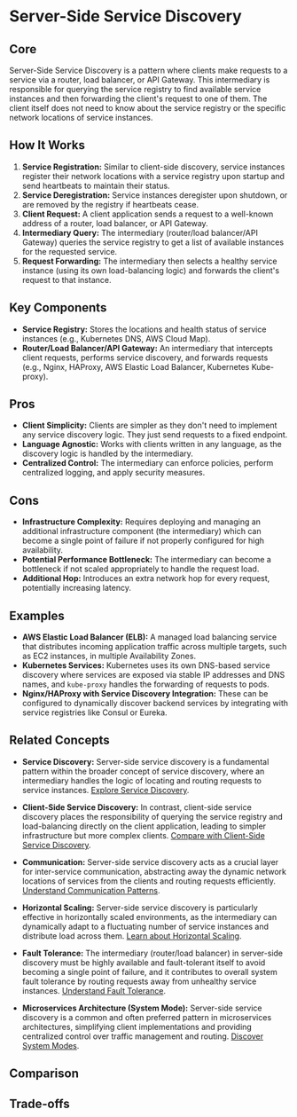 # Server-Side Service Discovery

## Core

Server-Side Service Discovery is a pattern where clients make requests to a service via a router, load balancer, or API Gateway. This intermediary is responsible for querying the service registry to find available service instances and then forwarding the client's request to one of them. The client itself does not need to know about the service registry or the specific network locations of service instances.

## How It Works

1.  **Service Registration:** Similar to client-side discovery, service instances register their network locations with a service registry upon startup and send heartbeats to maintain their status.
2.  **Service Deregistration:** Service instances deregister upon shutdown, or are removed by the registry if heartbeats cease.
3.  **Client Request:** A client application sends a request to a well-known address of a router, load balancer, or API Gateway.
4.  **Intermediary Query:** The intermediary (router/load balancer/API Gateway) queries the service registry to get a list of available instances for the requested service.
5.  **Request Forwarding:** The intermediary then selects a healthy service instance (using its own load-balancing logic) and forwards the client's request to that instance.

## Key Components

-   **Service Registry:** Stores the locations and health status of service instances (e.g., Kubernetes DNS, AWS Cloud Map).
-   **Router/Load Balancer/API Gateway:** An intermediary that intercepts client requests, performs service discovery, and forwards requests (e.g., Nginx, HAProxy, AWS Elastic Load Balancer, Kubernetes Kube-proxy).

## Pros

-   **Client Simplicity:** Clients are simpler as they don't need to implement any service discovery logic. They just send requests to a fixed endpoint.
-   **Language Agnostic:** Works with clients written in any language, as the discovery logic is handled by the intermediary.
-   **Centralized Control:** The intermediary can enforce policies, perform centralized logging, and apply security measures.

## Cons

-   **Infrastructure Complexity:** Requires deploying and managing an additional infrastructure component (the intermediary) which can become a single point of failure if not properly configured for high availability.
-   **Potential Performance Bottleneck:** The intermediary can become a bottleneck if not scaled appropriately to handle the request load.
-   **Additional Hop:** Introduces an extra network hop for every request, potentially increasing latency.

## Examples

-   **AWS Elastic Load Balancer (ELB):** A managed load balancing service that distributes incoming application traffic across multiple targets, such as EC2 instances, in multiple Availability Zones.
-   **Kubernetes Services:** Kubernetes uses its own DNS-based service discovery where services are exposed via stable IP addresses and DNS names, and `kube-proxy` handles the forwarding of requests to pods.
-   **Nginx/HAProxy with Service Discovery Integration:** These can be configured to dynamically discover backend services by integrating with service registries like Consul or Eureka.

## Related Concepts

-   **Service Discovery:** Server-side service discovery is a fundamental pattern within the broader concept of service discovery, where an intermediary handles the logic of locating and routing requests to service instances. [Explore Service Discovery](../README.md).

-   **Client-Side Service Discovery:** In contrast, client-side service discovery places the responsibility of querying the service registry and load-balancing directly on the client application, leading to simpler infrastructure but more complex clients. [Compare with Client-Side Service Discovery](../client-side-discovery/README.md).

-   **Communication:** Server-side service discovery acts as a crucial layer for inter-service communication, abstracting away the dynamic network locations of services from the clients and routing requests efficiently. [Understand Communication Patterns](../../communication/README.md).

-   **Horizontal Scaling:** Server-side service discovery is particularly effective in horizontally scaled environments, as the intermediary can dynamically adapt to a fluctuating number of service instances and distribute load across them. [Learn about Horizontal Scaling](../../scaling/horizontal/README.md).

-   **Fault Tolerance:** The intermediary (router/load balancer) in server-side discovery must be highly available and fault-tolerant itself to avoid becoming a single point of failure, and it contributes to overall system fault tolerance by routing requests away from unhealthy service instances. [Understand Fault Tolerance](../../fault-tolerance/README.md).

-   **Microservices Architecture (System Mode):** Server-side service discovery is a common and often preferred pattern in microservices architectures, simplifying client implementations and providing centralized control over traffic management and routing. [Discover System Modes](../../system-mode/README.md).

## Comparison

## Trade-offs
